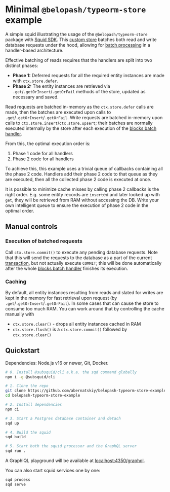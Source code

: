 # Minimal `@belopash/typeorm-store` example

A simple squid illustrating the usage of the `@belopash/typeorm-store` package with [Squid SDK](https://docs.subsquid.io/sdk/). This [custom store](https://docs.subsquid.io/sdk/resources/persisting-data/overview) batches both read and write database requests under the hood, allowing for [batch processing](https://docs.subsquid.io/sdk/resources/basics/batch-processing) in a handler-based architecture.

Effective batching of reads requires that the handlers are split into two distinct phases:

* **Phase 1:** Deferred requests for all the required entity instances are made with `ctx.store.defer`.
* **Phase 2:** The entity instances are retrieved via `.get`/`.getOrInsert`/`.getOrFail` methods of the store, updated as necessary and saved.

Read requests are batched in-memory as the `ctx.store.defer` calls are made, then the batches are executed upon calls to `.get`/`.getOrInsert`/`.getOrFail`. Write requests are batched in-memory upon calls to `ctx.store.insert`/`ctx.store.upsert`; their batches are normally executed internally by the store after each execution of the [blocks batch handler](https://docs.subsquid.io/sdk/reference/processors/architecture/#processorrun).

From this, the optimal execution order is:

1. Phase 1 code for all handlers
2. Phase 2 code for all handlers

To achieve this, this example uses a trivial queue of callbacks containing all the phase 2 code. Handlers add their phase 2 code to that queue as they are executed, then all the collected phase 2 code is executed at once.

It is possible to minimize cache misses by calling phase 2 callbacks is the right order. E.g. some entity records are `insert`ed and later looked up with `get`, they will be retrieved from RAM without accessing the DB. Write your own intelligent queue to ensure the execution of phase 2 code in the optimal order.

## Manual controls

### Execution of batched requests

Call `ctx.store.commit()` to execute any pending database requests. Note that this will send the requests to the database as a part of the current [transaction](https://www.postgresql.org/docs/current/tutorial-transactions.html), but not actually execute `COMMIT`; this will be done automatically after the whole [blocks batch handler](https://docs.subsquid.io/sdk/reference/processors/architecture/#processorrun) finishes its execution.

### Caching

By default, all entity instances resulting from reads and slated for writes are kept in the memory for fast retrieval upon request (by `.get`/`.getOrInsert`/`.getOrFail`). In some cases that can cause the store to consume too much RAM. You can work around that by controlling the cache manually with

* `ctx.store.clear()` - drops all entity instances cached in RAM
* `ctx.store.flush()` is a `ctx.store.commit()` followed by `ctx.store.clear()`

## Quickstart

Dependencies: Node.js v16 or newer, Git, Docker.

```bash
# 0. Install @subsquid/cli a.k.a. the sqd command globally
npm i -g @subsquid/cli

# 1. Clone the repo
git clone https://github.com/abernatskiy/belopash-typeorm-store-example
cd belopash-typeorm-store-example

# 2. Install dependencies
npm ci

# 3. Start a Postgres database container and detach
sqd up

# 4. Build the squid
sqd build

# 5. Start both the squid processor and the GraphQL server
sqd run .
```
A GraphiQL playground will be available at [localhost:4350/graphql](http://localhost:4350/graphql).

You can also start squid services one by one:
```bash
sqd process
sqd serve
```
